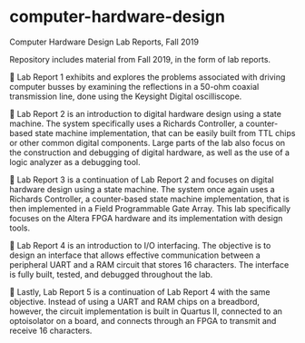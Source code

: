 # computer-hardware-design
Computer Hardware Design Lab Reports, Fall 2019

Repository includes material from Fall 2019, in the form of lab reports. 

💾 Lab Report 1 exhibits and explores the problems associated with driving computer busses by examining the reflections in a 50-ohm coaxial transmission line, done using the Keysight Digital oscilliscope. 

💾 Lab Report 2 is an introduction to digital hardware design using a state machine. The system specifically uses a Richards Controller, a counter-based state machine implementation, that can be easily built from TTL chips or other common digital components. Large parts of the lab also focus on the construction and debugging of digital hardware, as well as the use of a logic analyzer as a debugging tool. 

💾 Lab Report 3 is a continuation of Lab Report 2 and focuses on digital hardware design using a state machine. The system once again uses a Richards Controller, a counter-based state machine implementation, that is then implemented in a Field Programmable Gate Array. This lab specifically focuses on the Altera FPGA hardware and its implementation with design tools.

💾 Lab Report 4 is an introduction to I/O interfacing. The objective is to design an interface that allows effective communication between a peripheral UART and a RAM circuit that stores 16 characters. The interface is fully built, tested, and debugged throughout the lab.

💾 Lastly, Lab Report 5 is a continuation of Lab Report 4 with the same objective. Instead of using a UART and RAM chips on a breadbord, however, the circuit implementation is built in Quartus II, connected to an optoisolator on a board, and connects through an FPGA to transmit and receive 16 characters.
